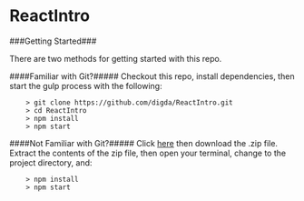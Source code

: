 # ReactIntro

###Getting Started###

There are two methods for getting started with this repo.

####Familiar with Git?#####
Checkout this repo, install dependencies, then start the gulp process with the following:

```
	> git clone https://github.com/digda/ReactIntro.git
	> cd ReactIntro
	> npm install
	> npm start
```

####Not Familiar with Git?#####
Click [here](https://github.com/digda/ReactIntro) then download the .zip file.  Extract the contents of the zip file, then open your terminal, change to the project directory, and:

```
	> npm install
	> npm start
```
